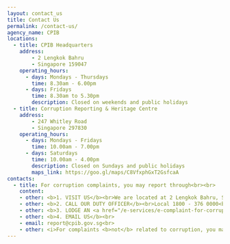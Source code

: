 ```yaml
---
layout: contact_us
title: Contact Us
permalink: /contact-us/
agency_name: CPIB
locations:
  - title: CPIB Headquarters
    address:
        - 2 Lengkok Bahru
        - Singapore 159047 
    operating_hours:
      - days: Mondays - Thursdays
        time: 8.30am - 6.00pm
      - days: Fridays
        time: 8.30am to 5.30pm
        description: Closed on weekends and public holidays
  - title: Corruption Reporting & Heritage Centre
    address:
        - 247 Whitley Road
        - Singapore 297830 
    operating_hours:
      - days: Mondays - Fridays
        time: 10.00am - 7.00pm
      - days: Saturdays
        time: 10.00am - 4.00pm
        description: Closed on Sundays and public holidays
        maps_link: https://goo.gl/maps/C8VfxphGxT2GsfcaA
contacts:
  - title: For corruption complaints, you may report through<br><br>
    content:
    - other: <b>1. VISIT US</b><br>We are located at 2 Lengkok Bahru, Singapore 159047 and 247 Whitley Road, Singapore 297830<br><br>
    - other: <b>2. CALL OUR DUTY OFFICER</b><br>Local 1800 - 376 0000<br>Overseas (+65) 6376 0000<br><br><i>If you reach out to our duty officer between 11pm to 7am, please leave a voice message for us to return your call.</i><br><br>
    - other: <b>3. LODGE AN <a href="/e-services/e-complaint-for-corrupt-conduct/">E-COMPLAINT</a></b><br><br>
    - other: <b>4. EMAIL US</b><br>
    - email: report@cpib.gov.sg<br>
    - other: <i>For complaints <b>not</b> related to corruption, you may wish to refer to this list of functions handled by other government agencies which may be able to assist with your queries.</i><br><br>
---
```

